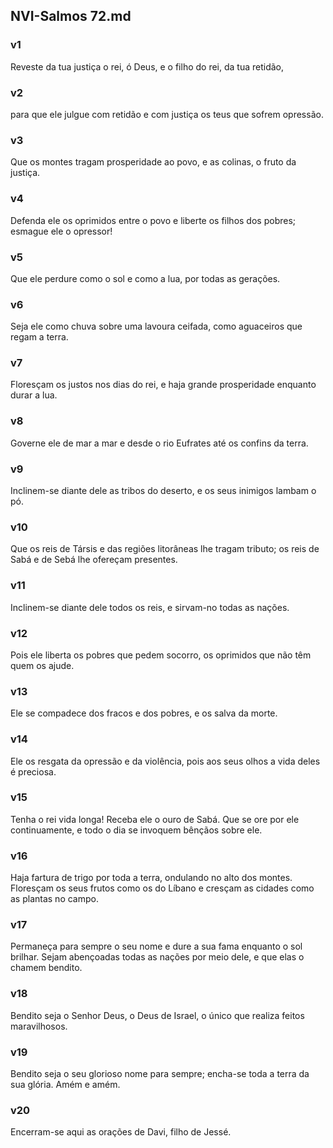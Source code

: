 ## NVI-Salmos 72.md
### v1
 Reveste da tua justiça o rei, ó Deus, e o filho do rei, da tua retidão,
### v2
 para que ele julgue com retidão e com justiça os teus que sofrem opressão.
### v3
 Que os montes tragam prosperidade ao povo, e as colinas, o fruto da justiça.
### v4
 Defenda ele os oprimidos entre o povo e liberte os filhos dos pobres; esmague ele o opressor!
### v5
 Que ele perdure como o sol e como a lua, por todas as gerações.
### v6
 Seja ele como chuva sobre uma lavoura ceifada, como aguaceiros que regam a terra.
### v7
 Floresçam os justos nos dias do rei, e haja grande prosperidade enquanto durar a lua.
### v8
 Governe ele de mar a mar e desde o rio Eufrates até os confins da terra.
### v9
 Inclinem-se diante dele as tribos do deserto, e os seus inimigos lambam o pó.
### v10
 Que os reis de Társis e das regiões litorâneas lhe tragam tributo; os reis de Sabá e de Sebá lhe ofereçam presentes.
### v11
 Inclinem-se diante dele todos os reis, e sirvam-no todas as nações.
### v12
 Pois ele liberta os pobres que pedem socorro, os oprimidos que não têm quem os ajude.
### v13
 Ele se compadece dos fracos e dos pobres, e os salva da morte.
### v14
 Ele os resgata da opressão e da violência, pois aos seus olhos a vida deles é preciosa.
### v15
 Tenha o rei vida longa! Receba ele o ouro de Sabá. Que se ore por ele continuamente, e todo o dia se invoquem bênçãos sobre ele.
### v16
 Haja fartura de trigo por toda a terra, ondulando no alto dos montes. Floresçam os seus frutos como os do Líbano e cresçam as cidades como as plantas no campo.
### v17
 Permaneça para sempre o seu nome e dure a sua fama enquanto o sol brilhar. Sejam abençoadas todas as nações por meio dele, e que elas o chamem bendito.
### v18
 Bendito seja o Senhor Deus, o Deus de Israel, o único que realiza feitos maravilhosos.
### v19
 Bendito seja o seu glorioso nome para sempre; encha-se toda a terra da sua glória. Amém e amém.
### v20
 Encerram-se aqui as orações de Davi, filho de Jessé.
